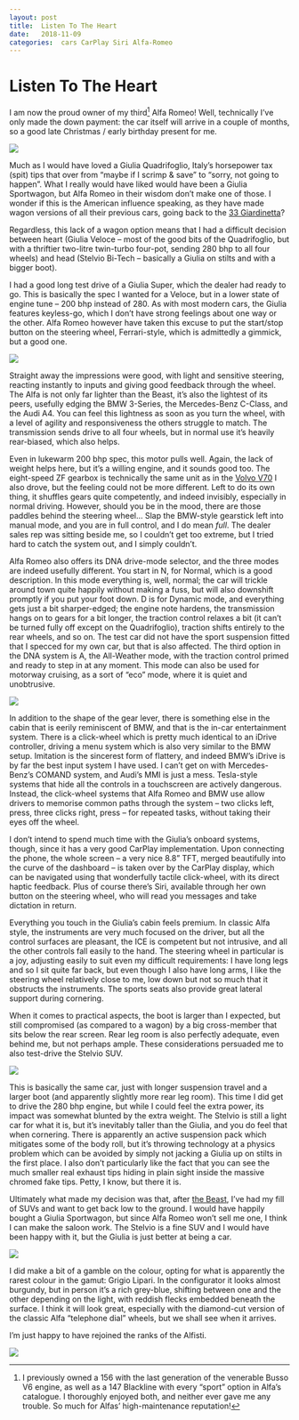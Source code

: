 ```yaml
---
layout: post
title:  Listen To The Heart 
date:   2018-11-09 
categories:  cars CarPlay Siri Alfa-Romeo 
---
```


# Listen To The Heart


I am now the proud owner of my third[^1] Alfa Romeo! Well, technically I’ve only made the down payment: the car itself will arrive in a couple of months, so a good late Christmas / early birthday present for me.

![](/images/unknown_filename.214.png)

Much as I would have loved a Giulia Quadrifoglio, Italy’s horsepower tax (spit) tips that over from “maybe if I scrimp & save” to “sorry, not going to happen”. What I really would have liked would have been a Giulia Sportwagon, but Alfa Romeo in their wisdom don’t make one of those. I wonder if this is the American influence speaking, as they have made wagon versions of all their previous cars, going back to the [33 Giardinetta](<https://www.autoevolution.com/cars/alfa-romeo-33-sport-wagon-1988.html>)?

Regardless, this lack of a wagon option means that I had a difficult decision between heart (Giulia Veloce – most of the good bits of the Quadrifoglio, but with a thriftier two-litre twin-turbo four-pot, sending 280 bhp to all four wheels) and head (Stelvio Bi-Tech – basically a Giulia on stilts and with a bigger boot).

I had a good long test drive of a Giulia Super, which the dealer had ready to go. This is basically the spec I wanted for a Veloce, but in a lower state of engine tune – 200 bhp instead of 280. As with most modern cars, the Giulia features keyless-go, which I don’t have strong feelings about one way or the other. Alfa Romeo however have taken this excuse to put the start/stop button on the steering wheel, Ferrari-style, which is admittedly a gimmick, but a good one.

![](/images/unknown_filename.215.jpeg)

Straight away the impressions were good, with light and sensitive steering, reacting instantly to inputs and giving good feedback through the wheel. The Alfa is not only far lighter than the Beast, it’s also the lightest of its peers, usefully edging the BMW 3-Series, the Mercedes-Benz C-Class, and the Audi A4. You can feel this lightness as soon as you turn the wheel, with a level of agility and responsiveness the others struggle to match. The transmission sends drive to all four wheels, but in normal use it’s heavily rear-biased, which also helps. 

Even in lukewarm 200 bhp spec, this motor pulls well. Again, the lack of weight helps here, but it’s a willing engine, and it sounds good too. The eight-speed ZF gearbox is technically the same unit as in the [Volvo V70]() I also drove, but the feeling could not be more different. Left to do its own thing, it shuffles gears quite competently, and indeed invisibly, especially in normal driving. However, should you be in the mood, there are those paddles behind the steering wheel… Slap the BMW-style gearstick left into manual mode, and you are in full control, and I do mean *full*. The dealer sales rep was sitting beside me, so I couldn’t get too extreme, but I tried hard to catch the system out, and I simply couldn’t. 

Alfa Romeo also offers its DNA drive-mode selector, and the three modes are indeed usefully different. You start in N, for Normal, which is a good description. In this mode everything is, well, normal; the car will trickle around town quite happily without making a fuss, but will also downshift promptly if you put your foot down. D is for Dynamic mode, and everything gets just a bit sharper-edged; the engine note hardens, the transmission hangs on to gears for a bit longer, the traction control relaxes a bit (it can’t be turned fully off except on the Quadrifoglio), traction shifts entirely to the rear wheels, and so on. The test car did not have the sport suspension fitted that I specced for my own car, but that is also affected. The third option in the DNA system is A, the All-Weather mode, with the traction control primed and ready to step in at any moment. This mode can also be used for motorway cruising, as a sort of “eco” mode, where it is quiet and unobtrusive.

![](/images/unknown_filename.216.png)

In addition to the shape of the gear lever, there is something else in the cabin that is eerily reminiscent of BMW, and that is the in-car entertainment system. There is a click-wheel which is pretty much identical to an iDrive controller, driving a menu system which is also very similar to the BMW setup. Imitation is the sincerest form of flattery, and indeed BMW’s iDrive is by far the best input system I have used. I can’t get on with Mercedes-Benz’s COMAND system, and Audi’s MMI is just a mess. Tesla-style systems that hide all the controls in a touchscreen are actively dangerous. Instead, the click-wheel systems that Alfa Romeo and BMW use allow drivers to memorise common paths through the system – two clicks left, press, three clicks right, press – for repeated tasks, without taking their eyes off the wheel.

I don’t intend to spend much time with the Giulia’s onboard systems, though, since it has a very good CarPlay implementation. Upon connecting the phone, the whole screen – a very nice 8.8” TFT, merged beautifully into the curve of the dashboard – is taken over by the CarPlay display, which can be navigated using that wonderfully tactile click-wheel, with its direct haptic feedback. Plus of course there’s Siri, available through her own button on the steering wheel, who will read you messages and take dictation in return.

Everything you touch in the Giulia’s cabin feels premium. In classic Alfa style, the instruments are very much focused on the driver, but all the control surfaces are pleasant, the ICE is competent but not intrusive, and all the other controls fall easily to the hand. The steering wheel in particular is a joy, adjusting easily to suit even my difficult requirements: I have long legs and so I sit quite far back, but even though I also have long arms, I like the steering wheel relatively close to me, low down but not so much that it obstructs the instruments. The sports seats also provide great lateral support during cornering. 

When it comes to practical aspects, the boot is larger than I expected, but still compromised (as compared to a wagon) by a big cross-member that sits below the rear screen. Rear leg room is also perfectly adequate, even behind me, but not perhaps ample. These considerations persuaded me to also test-drive the Stelvio SUV. 

![](/images/unknown_filename.217.png)

This is basically the same car, just with longer suspension travel and a larger boot (and apparently slightly more rear leg room). This time I did get to drive the 280 bhp engine, but while I could feel the extra power, its impact was somewhat blunted by the extra weight. The Stelvio is still a light car for what it is, but it’s inevitably taller than the Giulia, and you do feel that when cornering. There is apparently an active suspension pack which mitigates some of the body roll, but it’s throwing technology at a physics problem which can be avoided by simply not jacking a Giulia up on stilts in the first place. I also don’t particularly like the fact that you can see the much smaller real exhaust tips hiding in plain sight inside the massive chromed fake tips. Petty, I know, but there it is.

Ultimately what made my decision was that, after [the Beast](), I’ve had my fill of SUVs and want to get back low to the ground. I would have happily bought a Giulia Sportwagon, but since Alfa Romeo won’t sell me one, I think I can make the saloon work. The Stelvio is a fine SUV and I would have been happy with it, but the Giulia is just better at being a car.

![](/images/unknown_filename.218.png)

I did make a bit of a gamble on the colour, opting for what is apparently the rarest colour in the gamut: Grigio Lipari. In the configurator it looks almost burgundy, but in person it’s a rich grey-blue, shifting between one and the other depending on the light, with reddish flecks embedded beneath the surface. I think it will look great, especially with the diamond-cut version of the classic Alfa “telephone dial” wheels, but we shall see when it arrives. 

I’m just happy to have rejoined the ranks of the Alfisti.

![](/images/unknown_filename.219.jpeg)

[^1]: I previously owned a 156 with the last generation of the venerable Busso V6 engine, as well as a 147 Blackline with every “sport” option in Alfa’s catalogue. I thoroughly enjoyed both, and neither ever gave me any trouble. So much for Alfas’ high-maintenance reputation!

